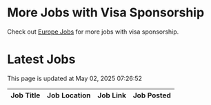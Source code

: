 # More Jobs with Visa Sponsorship

Check out [Europe Jobs](https://github.com/sureshparimi/europejobs#latest-jobs) for more jobs with visa sponsorship.

# Latest Jobs

This page is updated at May 02, 2025 07:26:52

| Job Title | Job Location | Job Link | Job Posted |
| --- | --- | --- | --- |
